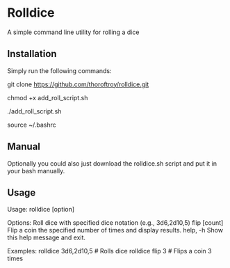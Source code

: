 # Rolldice
A simple command line utility for rolling a dice

Installation
----------------
Simply run the following commands:


git clone https://github.com/thoroftroy/rolldice.git

chmod +x add_roll_script.sh

./add_roll_script.sh

source ~/.bashrc

Manual
----------------
Optionally you could also just download the rolldice.sh script and put it in your bash manually. 

Usage
----------------
Usage: rolldice [option] <expression>

Options:
  <expression>   Roll dice with specified dice notation (e.g., 3d6,2d10,5)
  flip [count]   Flip a coin the specified number of times and display results.
  help, -h       Show this help message and exit.

Examples:
  rolldice 3d6,2d10,5    # Rolls dice
  rolldice flip 3        # Flips a coin 3 times
